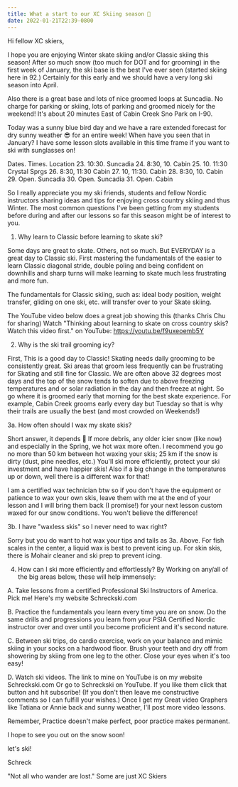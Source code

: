 ```yaml
---
title: What a start to our XC Skiing season 👏
date: 2022-01-21T22:39-0800
---
```

Hi fellow XC skiers,

I hope you are enjoying Winter skate skiing and/or Classic skiing this season! After so much snow (too much for DOT and for grooming) in the first week of January, the ski base is the best I've ever seen (started skiing here in 92.) Certainly for this early and we should have a very long ski season into April. 

Also there is a great base and lots of nice groomed loops at Suncadia.  No charge for parking or skiing, lots of parking and groomed nicely for the weekend! It's about 20 minutes East of Cabin Creek Sno Park on I-90.

Today was a sunny blue bird day and we have a rare extended forecast for dry sunny weather 😎 for an entire week! When have you seen that in January? I have some lesson slots available in this time frame if you want to ski with sunglasses on!

Dates. Times.  Location 
23.       10:30.   Suncadia 
24.   8:30, 10.  Cabin
25.  10. 11:30 Crystal Sprgs 
26. 8:30, 11:30 Cabin
27.  10, 11:30.   Cabin
28.  8:30, 10.     Cabin
29.  Open.    Suncadia 
30. Open.    Suncadia 
31. Open.    Cabin

So I really appreciate you my ski friends, students and fellow Nordic instructors sharing ideas and tips for enjoying cross country skiing and thus Winter.  The most common questions I've been getting from my students before during and after our lessons so far this season might be of interest to you. 

1.  Why learn to Classic before learning to skate ski?

Some days are great to skate. Others, not so much. But EVERYDAY is a great day to Classic ski. First mastering the fundamentals of the easier to learn Classic diagonal stride, double poling and being confident on downhills and sharp turns will make learning to skate much less frustrating and more fun.  

The fundamentals for Classic skiing, such as: ideal body position, weight transfer, gliding on one ski, etc. will transfer over to your Skate skiing. 

The YouTube video below does a great job showing this (thanks Chris Chu for sharing)
Watch "Thinking about learning to skate on cross country skis? Watch this video first." on YouTube:
<https://youtu.be/f9uxeoemb5Y>

2. Why is the ski trail grooming icy?

First, This is a good day to Classic!
Skating needs daily grooming to be consistently great.  Ski areas that groom less frequently can be frustrating for Skating and still fine for Classic. We are often above 32 degrees most days and the top of the snow tends to soften due to above freezing temperatures and or solar radiation in the day and then freeze at night.  So go where it is groomed early that morning for the best skate experience. For example, Cabin Creek grooms early every day but Tuesday so that is why their trails are usually the best (and most crowded on Weekends!)

3a. How often should I wax my skate skis?

Short answer, it depends 🤔 
If more debris, any older icier snow (like now) and especially in the Spring,  we hot wax more often.  I recommend you go no more than 50 km between hot waxing your skis; 25 km if the snow is dirty (dust, pine needles, etc.) You'll ski more efficiently,  protect your ski investment and have happier skis! Also if a big change in the temperatures up or down, well there is a different wax for that! 

I am a certified wax technician btw so if you don't have the equipment or patience to wax your own skis, leave them with me at the end of your lesson and I will bring them back (I promise!) for your next lesson custom waxed for our snow conditions.  You won't believe the difference!

3b. I have "waxless skis" so I never need to wax right?

Sorry but you do want to hot wax your tips and tails as 3a. Above. For fish scales in the center, a liquid wax is best to prevent icing up. For skin skis, there is Mohair cleaner and ski prep to prevent icing.

4. How can I ski more efficiently and effortlessly?
By Working on any/all of the big areas below, these will help immensely:

A. Take lessons from a certified Professional Ski Instructors of America. 
Pick me! Here's my website Schreckski.com 

B. Practice the fundamentals you learn every time you are on snow. Do the same drills and progressions you learn from your PSIA Certified Nordic instructor over and over until you become proficient and it's second nature.

C. Between ski trips, do cardio exercise, work on your balance and mimic skiing in your socks on a hardwood floor. Brush your teeth and dry off from showering by skiing from one leg to the other. Close your eyes when it's too easy!

D. Watch ski videos. 
The link to mine on YouTube is on my website Schreckski.com 
Or go to Schreckski on YouTube. If you like them click that button and hit subscribe! (If you don't then leave me constructive comments so I can fulfill your wishes.)
Once I get my Great video Graphers like Tatiana or Annie back and sunny weather, I'll post more video lessons. 

Remember, Practice doesn't make perfect, poor practice makes permanent.  

I hope to see you out on the snow soon!

let's ski!

Schreck

"Not all who wander
are lost." Some are just XC Skiers
